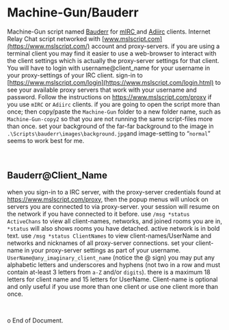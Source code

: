 Machine-Gun/Bauderr
===================

Machine-Gun script named [Bauderr](https://www.mslscript.com) for [mIRC
](https://www.mirc.com/get.html)and [Adiirc](https://adiirc.com/download.php)
clients. Internet Relay Chat script networked with
[www.mslscript.com](https://www.mslscript.com/) account and proxy-servers. if
you are using a terminal client you may find it easier to use a web-browser to
interact with the client settings which is actually the proxy-server settings
for that client. You will have to login with username\@client_name for your
username in your proxy-settings of your IRC client. sign-in to
[https://www.mslscript.com/login](https://www.mslscript.com/login.html) to see
your available proxy servers that work with your username and password. Follow
the instructions on <https://www.mslscript.com/proxy> if you use `mIRC` or
`Adiirc` clients. if you are going to open the script more than once; then
copy/paste the `Machine-Gun` folder to a new folder name, such as
`Machine-Gun-copy2` so that you are not running the same script-files more than
once. set your background of the far-far background to the image in
`.\Scripts\bauderr\images\background.jpg`and image-setting to “`normal`” seems
to work best for me.

 

Bauderr\@Client_Name
--------------------

when you sign-in to a IRC server, with the proxy-server credentials found at
<https://www.mslscript.com/proxy>, then the popup menus will unlock on servers
you are connected to via proxy-server. your session will resume on the network
if you have connected to it before. use `/msg *status ActiveChans` to view all
client-names, networks, and joined rooms you are in, `*status` will also shows
rooms you have detached. active network is in bold text. use `/msg *status
ClientNames` to view client-names/UserName and networks and nicknames of all
proxy-server connections. set your client-name in your proxy-server settings as
part of your username. `UserName@any_imaginary_client_name` (notice the \@ sign)
you may put any alphabetic letters and underscores and hyphens (not two in a row
and must contain at-least 3 letters from `a-Z` and/or `digits`). there is a
maximum 18 letters for client name and 15 letters for UserName. Client-name is
optional and only useful if you use more than one client or use one client more
than once.

 

o   End of Document.
